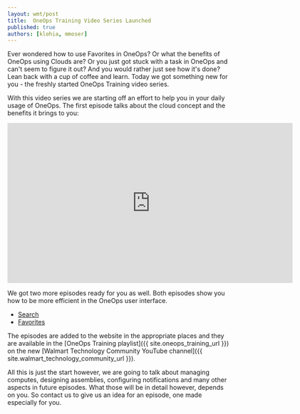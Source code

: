 ```yaml
---
layout: wmt/post
title:  OneOps Training Video Series Launched
published: true
authors: [klohia, mmoser]
---
```


Ever wondered how to use Favorites in OneOps? Or what the benefits of OneOps using Clouds are? Or you just got
stuck with a task in OneOps and can't seem to figure it out? And you would rather just see how it's done? Lean
back with a cup of coffee and learn. Today we got something new for you - the freshly started OneOps Training video
series.

<!--more-->

With this video series we are starting off an effort to help you in your daily usage of OneOps. The first episode
talks about the cloud concept and the benefits it brings to you:

<div class="video">
<iframe width="640" height="360" src="https://www.youtube.com/embed/tmFguo76K90" frameborder="0" allowfullscreen></iframe>
</div>

We got two more episodes ready for you as well. Both episodes show you how to be more efficient in the OneOps user
interface.

- [Search](/user/general/search)
- [Favorites](/user/general/favorites)

The episodes are added to the website in the appropriate places and they are available in the
[OneOps Training playlist]({{ site.oneops_training_url }}) on the new
[Walmart Technology Community YouTube channel]({{ site.walmart_technology_community_url }}).

All this is just the start however, we are going to talk about managing computes, designing assemblies,
configuring notifications and many other aspects in future episodes. What those will be in detail however, depends
on you. So contact us to give us an idea for an episode, one made especially for you.
